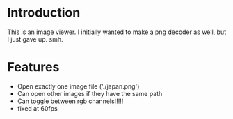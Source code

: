 # Introduction 

This is an image viewer. I initially wanted to make a png decoder as well, but I just gave up. smh. 

# Features

- Open exactly one image file ('./japan.png')
- Can open other images if they have the same path
- Can toggle between rgb channels!!!!!
- fixed at 60fps